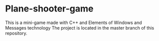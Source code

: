 # Plane-shooter-game
This is a mini-game made with C++ and Elements of Windows and Messages technology
The project is located in the master branch of this repository.
